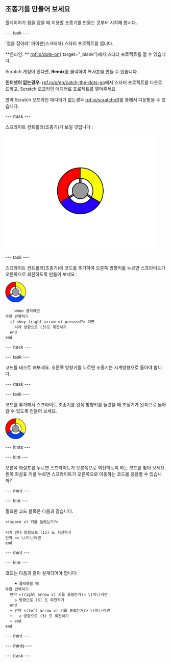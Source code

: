 ## 조종기를 만들어 보세요

플레이어가 점을 잡을 때 이용할 조종기를 만들는 것부터 시작해 봅시다.

\--- task \---

'점을 잡아라' 파이썬(스크래치) 스타터 프로젝트를 엽니다.

**온라인: ** [rpf.io/dots-on](http://rpf.io/dots-on){:target="_blank"}에서 스타터 프로젝트를 열 수 있습니다.

Scratch 계정이 있다면, **Remix**를 클릭하여 복사본을 만들 수 있습니다.

**인터넷이 없는경우:** [ rpf.io/p/en/catch-the-dots-go](http://rpf.io/p/en/catch-the-dots-go)에서 스타터 프로젝트를 다운로드하고, Scratch 오프라인 에디터로 프로젝트를 열어주세요

만약 Scratch 오프라인 에디터가 없는경우 [rpf.io/scratchoff](http://rpf.io/scratchoff)를 통해서 다운받을 수 있습니다.

\--- /task \---

스프라이트 컨트롤러(조종기)가 보일 것입니다 :

![스크린샷](images/dots-controller.png)

\--- task \---

스프라이트 컨트롤러(조종기)에 코드를 추가하여 오른쪽 방향키를 누르면 스프라이트가 오른쪽으로 회전하도록 만들어 보세요 :

![컨트롤러 스프라이트](images/controller-sprite.png)

```blocks3
    when 클릭하면
무한 반복하기 
  if <key (right arrow v) pressed?> 이면 
    시계 방향으로 (3)도 회전하기
  end
end
```

\--- /task \---

\--- task \---

코드를 테스트 해보세요. 오른쪽 방향키를 누르면 조종기는 시계방향으로 돌아야 합니다.

\--- /task \---

\--- task \---

코드를 추가해서 스프라이트 조종기를 왼쪽 방향키를 눌렀을 때 조정기가 왼쪽으로 돌아갈 수 있도록 만들어 보세요.

![컨트롤러 스프라이트](images/controller-sprite.png)

\--- hints \---

\--- hint \---

오른쪽 화살표를 누르면 스프라이트가 오른쪽으로 회전하도록 하는 코드를 찾아 보세요. 왼쪽 화살표 키를 누르면 스프라이트가 오른쪽으로 이동하는 코드를 응용할 수 있습니까?

\--- /hint \---

\--- hint \---

필요한 코드 블록은 다음과 같습니다.

```blocks3
<(space v) 키를 눌렸는가?>

시계 반대 방향으로 (15) 도 회전하기
만약 <> \(이\)라면
end
```

\--- /hint \---

\--- hint \---

코드는 다음과 같이 설계되어야 합니다:

```blocks3
    ⚑ 클릭했을 때
무한 반복하기 
  만약 <(right arrow v) 키를 눌렸는가?> \(이\)라면 
    ↻ 방향으로 (3) 도 회전하기
  end
  + 만약 <(left arrow v) 키를 눌렸는가?> \(이\)라면 
  +   ↺ 방향으로 (3) 도 회전하기
  + end
end
```

\--- /hint \---

\--- /hints \---

\--- /task \---